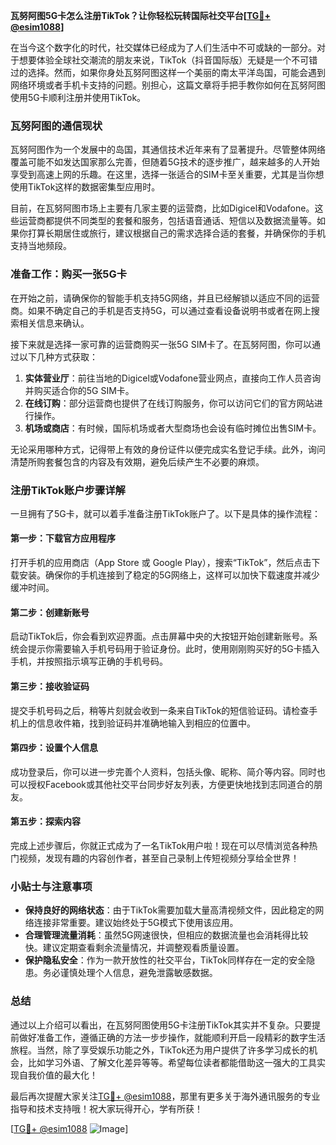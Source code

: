 **瓦努阿图5G卡怎么注册TikTok？让你轻松玩转国际社交平台[[TG💪+ @esim1088](https://t.me/s/esim1088)]**

在当今这个数字化的时代，社交媒体已经成为了人们生活中不可或缺的一部分。对于想要体验全球社交潮流的朋友来说，TikTok（抖音国际版）无疑是一个不可错过的选择。然而，如果你身处瓦努阿图这样一个美丽的南太平洋岛国，可能会遇到网络环境或者手机卡支持的问题。别担心，这篇文章将手把手教你如何在瓦努阿图使用5G卡顺利注册并使用TikTok。

### 瓦努阿图的通信现状

瓦努阿图作为一个发展中的岛国，其通信技术近年来有了显著提升。尽管整体网络覆盖可能不如发达国家那么完善，但随着5G技术的逐步推广，越来越多的人开始享受到高速上网的乐趣。在这里，选择一张适合的SIM卡至关重要，尤其是当你想使用TikTok这样的数据密集型应用时。

目前，在瓦努阿图市场上主要有几家主要的运营商，比如Digicel和Vodafone。这些运营商都提供不同类型的套餐和服务，包括语音通话、短信以及数据流量等。如果你打算长期居住或旅行，建议根据自己的需求选择合适的套餐，并确保你的手机支持当地频段。

### 准备工作：购买一张5G卡

在开始之前，请确保你的智能手机支持5G网络，并且已经解锁以适应不同的运营商。如果不确定自己的手机是否支持5G，可以通过查看设备说明书或者在网上搜索相关信息来确认。

接下来就是选择一家可靠的运营商购买一张5G SIM卡了。在瓦努阿图，你可以通过以下几种方式获取：

1. **实体营业厅**：前往当地的Digicel或Vodafone营业网点，直接向工作人员咨询并购买适合你的5G SIM卡。
2. **在线订购**：部分运营商也提供了在线订购服务，你可以访问它们的官方网站进行操作。
3. **机场或商店**：有时候，国际机场或者大型商场也会设有临时摊位出售SIM卡。

无论采用哪种方式，记得带上有效的身份证件以便完成实名登记手续。此外，询问清楚所购套餐包含的内容及有效期，避免后续产生不必要的麻烦。

### 注册TikTok账户步骤详解

一旦拥有了5G卡，就可以着手准备注册TikTok账户了。以下是具体的操作流程：

#### 第一步：下载官方应用程序
打开手机的应用商店（App Store 或 Google Play），搜索“TikTok”，然后点击下载安装。确保你的手机连接到了稳定的5G网络上，这样可以加快下载速度并减少缓冲时间。

#### 第二步：创建新账号
启动TikTok后，你会看到欢迎界面。点击屏幕中央的大按钮开始创建新账号。系统会提示你需要输入手机号码用于验证身份。此时，使用刚刚购买好的5G卡插入手机，并按照指示填写正确的手机号码。

#### 第三步：接收验证码
提交手机号码之后，稍等片刻就会收到一条来自TikTok的短信验证码。请检查手机上的信息收件箱，找到验证码并准确地输入到相应的位置中。

#### 第四步：设置个人信息
成功登录后，你可以进一步完善个人资料，包括头像、昵称、简介等内容。同时也可以授权Facebook或其他社交平台同步好友列表，方便更快地找到志同道合的朋友。

#### 第五步：探索内容
完成上述步骤后，你就正式成为了一名TikTok用户啦！现在可以尽情浏览各种热门视频，发现有趣的内容创作者，甚至自己录制上传短视频分享给全世界！

### 小贴士与注意事项

- **保持良好的网络状态**：由于TikTok需要加载大量高清视频文件，因此稳定的网络连接非常重要。建议始终处于5G模式下使用该应用。
- **合理管理流量消耗**：虽然5G网速很快，但相应的数据流量也会消耗得比较快。建议定期查看剩余流量情况，并调整观看质量设置。
- **保护隐私安全**：作为一款开放性的社交平台，TikTok同样存在一定的安全隐患。务必谨慎处理个人信息，避免泄露敏感数据。

### 总结

通过以上介绍可以看出，在瓦努阿图使用5G卡注册TikTok其实并不复杂。只要提前做好准备工作，遵循正确的方法一步步操作，就能顺利开启一段精彩的数字生活旅程。当然，除了享受娱乐功能之外，TikTok还为用户提供了许多学习成长的机会，比如学习外语、了解文化差异等等。希望每位读者都能借助这一强大的工具实现自我价值的最大化！

最后再次提醒大家关注[TG💪+ @esim1088](https://t.me/s/esim1088)，那里有更多关于海外通讯服务的专业指导和技术支持哦！祝大家玩得开心，学有所获！

[[TG💪+ @esim1088](https://t.me/s/esim1088) ![Image](https://i.postimg.cc/4NQfJmqS/Snipaste-2025-05-13-00-14-12.png)]